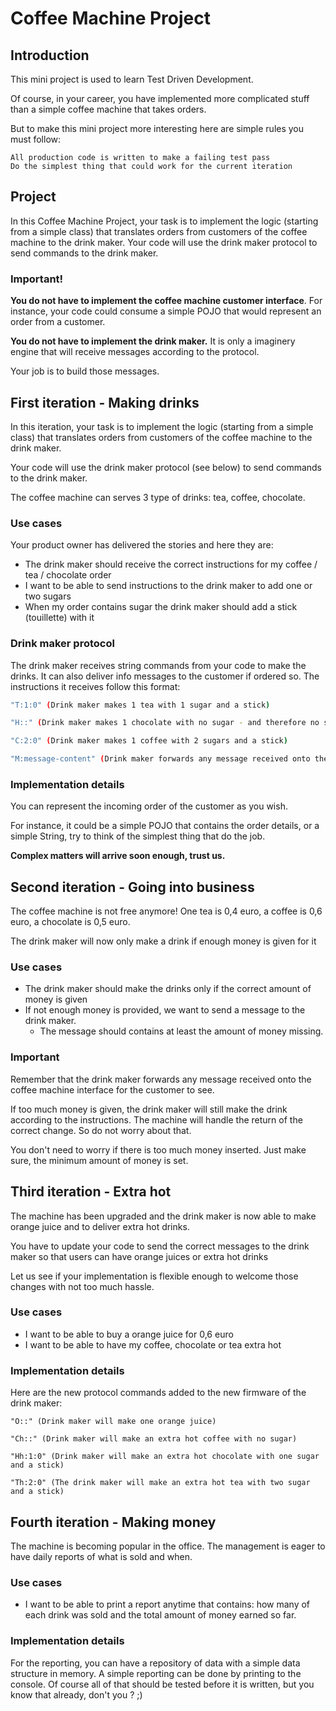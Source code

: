 # Coffee Machine Project

## Introduction

This mini project is used to learn Test Driven Development.

Of course, in your career, you have implemented more complicated stuff than a simple 
coffee machine that takes orders.

But to make this mini project more interesting here are simple rules you must follow:
```
All production code is written to make a failing test pass
Do the simplest thing that could work for the current iteration
```

## Project

In this Coffee Machine Project, your task is to implement the logic
(starting from a simple class) that translates orders from customers of the 
coffee machine to the drink maker. Your code will use the drink maker protocol to send commands to the drink maker.

### Important!

**You do not have to implement the coffee machine customer interface**.
For instance, your code could consume a simple POJO that would represent an order from a customer.

**You do not have to implement the drink maker.**
It is only a imaginery engine that will receive messages according to the protocol.

Your job is to build those messages.

## First iteration - Making drinks

In this iteration, your task is to implement the logic (starting from a simple class) 
that translates orders from customers of the coffee machine to the drink maker.

Your code will use the drink maker protocol (see below) to send commands to the drink maker.

The coffee machine can serves 3 type of drinks: tea, coffee, chocolate.

### Use cases

Your product owner has delivered the stories and here they are:

- The drink maker should receive the correct instructions for my coffee / tea / chocolate order
- I want to be able to send instructions to the drink maker to add one or two sugars
- When my order contains sugar the drink maker should add a stick (touillette) with it

### Drink maker protocol

The drink maker receives string commands from your code to make the drinks. It can also deliver info messages to the customer if ordered so. The instructions it receives follow this format:

```sh
"T:1:0" (Drink maker makes 1 tea with 1 sugar and a stick)
```

```sh
"H::" (Drink maker makes 1 chocolate with no sugar - and therefore no stick)
```

```sh
"C:2:0" (Drink maker makes 1 coffee with 2 sugars and a stick)
```

```sh
"M:message-content" (Drink maker forwards any message received onto the coffee machine interface for the customer to see)
```

### Implementation details

You can represent the incoming order of the customer as you wish.

For instance, it could be a simple POJO that contains the order details, 
or a simple String, try to think of the simplest thing that do the job.

**Complex matters will arrive soon enough, trust us.**


##  Second iteration - Going into business

The coffee machine is not free anymore! One tea is 0,4 euro, a coffee is 0,6 euro, a chocolate is 0,5 euro.

The drink maker will now only make a drink if enough money is given for it

### Use cases

- The drink maker should make the drinks only if the correct amount of money is given
- If not enough money is provided, we want to send a message to the drink maker.
  - The message should contains at least the amount of money missing.

### Important

Remember that the drink maker forwards any message received onto the coffee machine interface for the customer to see.

If too much money is given, the drink maker will still make the drink according to the instructions. The machine will handle the return of the correct change. So do not worry about that.

You don't need to worry if there is too much money inserted. Just make sure, the minimum amount of money is set.

## Third iteration - Extra hot

The machine has been upgraded and the drink maker is now able to make orange juice and to deliver extra hot drinks.

You have to update your code to send the correct messages to the drink maker so that users can have orange juices or extra hot drinks

Let us see if your implementation is flexible enough to welcome those changes with not too much hassle.

### Use cases

- I want to be able to buy a orange juice for 0,6 euro
- I want to be able to have my coffee, chocolate or tea extra hot

### Implementation details

Here are the new protocol commands added to the new firmware of the drink maker:

```
"O::" (Drink maker will make one orange juice)

"Ch::" (Drink maker will make an extra hot coffee with no sugar)

"Hh:1:0" (Drink maker will make an extra hot chocolate with one sugar and a stick)

"Th:2:0" (The drink maker will make an extra hot tea with two sugar and a stick)
```

##  Fourth iteration - Making money

The machine is becoming popular in the office. The management is eager to have daily reports of what is sold and when.

### Use cases

- I want to be able to print a report anytime that contains: how many of each drink was sold and the total amount of money earned so far.

### Implementation details

For the reporting, you can have a repository of data with a simple data structure in memory. A simple reporting can be done by printing to the console. Of course all of that should be tested before it is written, but you know that already, don't you ? ;)

